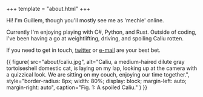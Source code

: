 +++
template = "about.html"
+++

Hi! I'm Guillem, though you'll mostly see me as 'mechie' online.

Currently I'm enjoying playing with C#, Python, and Rust. Outside of coding, I've been having a go at weightlifting, driving, and spoiling Caliu rotten.

If you need to get in touch, [twitter] or [e-mail] are your best bet.

{{
    figure(
        src="about/caliu.jpg",
        alt="Caliu, a medium-haired dilute gray tortoiseshell domestic cat, is laying on my lap, looking up at the camera with a quizzical look. We are sitting on my couch, enjoying our time together.",
        style="border-radius: 8px; width: 80%; display: block; margin-left: auto; margin-right: auto",
        caption="Fig. 1: A spoiled Caliu."
    )
}}

[twitter]: https://twitter.com/gmsalcat
[e-mail]: mailto:gm@sal.cat
